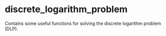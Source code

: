 # discrete_logarithm_problem

Contains some useful functions for solving the discrete logarithm problem (DLP).
